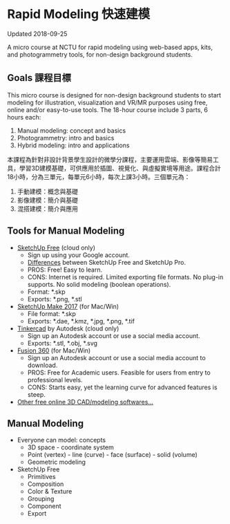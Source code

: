 # Rapid Modeling 快速建模
Updated 2018-09-25

A micro course at NCTU for rapid modeling using web-based apps, kits, and photogrammetry tools, for non-design background students.

## Goals 課程目標

This micro course is designed for non-design background students to start modeling for illustration, visualization and VR/MR purposes using free, online and/or easy-to-use tools. The 18-hour course include 3 parts, 6 hours each:

1. Manual modeling: concept and basics
2. Photogrammetry: intro and basics
3. Hybrid modeling: intro and applications

本課程為針對非設計背景學生設計的微學分課程，主要運用雲端、影像等簡易工具，學習3D建模基礎，可供應用於插圖、視覺化、與虛擬實境等用途。課程合計18小時，分為三單元，每單元6小時，每次上課3小時。三個單元為：

1. 手動建模：概念與基礎
2. 影像建模：簡介與基礎
3. 混搭建模：簡介與應用

## Tools for Manual Modeling

* [SketchUp Free](https://app.sketchup.com) (cloud only)
  * Sign up using your Google account.
  * [Differences](https://help.sketchup.com/en/sketchup/sketchup) between SketchUp Free and SketchUp Pro.
  * PROS: Free! Easy to learn.
  * CONS: Internet is required. Limited exporting file formats. No plug-in supports. No solid modeling (boolean operations).
  * Format: \*.skp
  * Exports: \*.png, \*.stl 
* [SketchUp Make 2017](https://www.sketchup.com/download/all) (for Mac/Win)
  * File format: \*.skp
  * Exports: \*.dae, \*.kmz, \*.jpg, \*.png, \*.tif
* [Tinkercad](https://www.tinkercad.com/) by Autodesk (cloud only)
  * Sign up an Autodesk account or use a social media account.
  * Exports: \*.stl, \*.obj, \*.svg
* [Fusion 360](https://www.autodesk.com/education/free-software/featured) (for Mac/Win)
  * Sign up an Autodesk account or use a social media account to download.
  * PROS: Free for Academic users. Feasible for users from entry to professional levels.
  * CONS: Starts easy, yet the learning curve for advanced features is steep.
* [Other free online 3D CAD/modeling softwares...](https://all3dp.com/1/best-free-online-cad-software/)

## Manual Modeling

* Everyone can model: concepts
  * 3D space - coordinate system
  * Point (vertex) - line (curve) - face (surface) - solid (volume)
  * Geometric modeling
* SketchUp Free
  * Primitives
  * Composition
  * Color & Texture
  * Grouping
  * Component
  * Export
  
  
